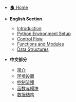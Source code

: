- [🏠 Home](README.md)

* **English Section**
  - [Introduction](docs/en/01-introduction.md)
  - [Python Environment Setup](docs/en/02-python-setup.md)
  - [Control Flow](docs/en/03-python-control-flow.md)
  - [Functions and Modules](docs/en/04-functions-and-modules.md)
  - [Data Structures](docs/en/05-data-structures.md)

* **中文部分**
  - [简介](docs/cn/01-简介.md)
  - [环境设置](docs/cn/02-环境设置.md)
  - [控制流程](docs/cn/03-控制流程.md)
  - [函数与模块](docs/cn/04-函数与模块.md)
  - [数据结构](docs/cn/05-数据结构.md)

